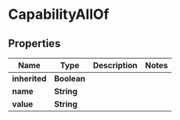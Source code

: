 

# CapabilityAllOf


## Properties

Name | Type | Description | Notes
------------ | ------------- | ------------- | -------------
**inherited** | **Boolean** |  | 
**name** | **String** |  | 
**value** | **String** |  | 



